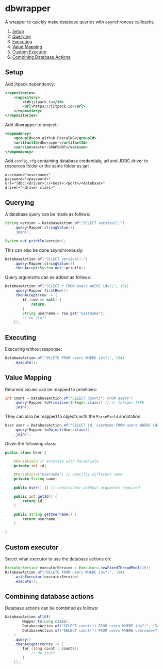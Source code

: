 # dbwrapper

A wrapper to quickly make database queries with asynchronous callbacks.
1. [Setup](#setup)
2. [Querying](#querying)
3. [Executing](#executing)
4. [Value Mapping](#value-mapping)
5. [Custom Executor](#custom-executor)
6. [Combining Database Actions](#combining-database-actions)

## Setup

Add jitpack dependency:

```xml
<repositories>
    <repository>
        <id>jitpack.io</id>
        <url>https://jitpack.io</url>
    </repository>
</repositories>
```

Add dbwrapper to project:

```xml
<dependency>
    <groupId>com.github.PascalNB</groupId>
    <artifactId>dbwrapper</artifactId>
    <version>master-SNAPSHOT</version>
</dependency>
```

Add ``config.cfg`` containing database credentials, url and JDBC driver to resources folder or the same folder as jar:

```properties
username="<username>"
password="<password>"
url="jdbc:<driver>://<host>:<port>/<database>"
driver="<driver class>"
```

## Querying

A database query can be made as follows:

```java
String version = DatabaseAction.of("SELECT version();")
    .query(Mapper.stringValue())
    .join();

System.out.println(version);
```

This can also be done asynchronously:

```java
DatabaseAction.of("SELECT version();")
    .query(Mapper.stringValue())
    .thenAccept(System.out::println);
```

Query arguments can be added as follows:

```java
DatabaseAction.of("SELECT * FROM users WHERE id=?;", 154)
    .query(Mapper.firstRow())
    .thenAccept(row -> {
        if (row == null) {
            return;
        }
        String username = row.get("username");
        // do stuff
    });
```

## Executing

Executing without response:

```java
DatabaseAction.of("DELETE FROM users WHERE id=?;", 154)
    .execute();
```

## Value Mapping

Returned values can be mapped to primitives:

```java
int count = DatabaseAction.of("SELECT count(*) FROM users")
    .query(Mapper.toPrimitive(Integer.class)) // or Integer.TYPE
    .join();
```

They can also be mapped to objects with the `ParseField` annotation:

```java
User user = DatabaseAction.of("SELECT id, username FROM users WHERE id=?", 154)
    .query(Mapper.toObject(User.class))
    .join();
```

Given the following class:

```java
public class User {

    @ParseField // annotate with ParseField
    private int id;

    @ParseField("username") // specifiy different name
    private String name;

    public User() {} // constructor without arguments required

    public int getId() {
        return id;
    }

    public String getUsername() {
        return username;
    }

}
```

## Custom executor

Select what executor to use the database actions on:

```java
ExecutorService executorService = Executors.newFixedThreadPool(10);
DatabaseAction.of("DELETE FROM users WHERE id=?;", 154)
    .withExecutor(executorService)
    .execute();
```

## Combining database actions

Database actions can be combined as follows:

```java
DatabaseAction.allOf(
        Mapper.to(Long.class),
        DatabaseAction.of("SELECT count(*) FROM users WHERE id=?;", 154),
        DatabaseAction.of("SELECT count(*) FROM users WHERE username=?;", "username")
    )
    .query()
    .thenAccept(counts -> {
        for (long count : counts){
            // do stuff
        }
    });
```